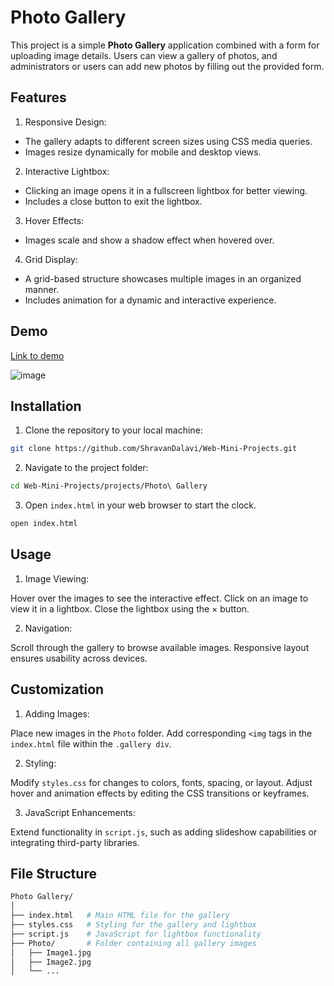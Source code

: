 # Photo Gallery

This project is a simple **Photo Gallery** application combined with a form for uploading image details. Users can view a gallery of photos, and administrators or users can add new photos by filling out the provided form.


## Features

1. Responsive Design:

- The gallery adapts to different screen sizes using CSS media queries.
- Images resize dynamically for mobile and desktop views.
  
2. Interactive Lightbox:

- Clicking an image opens it in a fullscreen lightbox for better viewing.
- Includes a close button to exit the lightbox.

3. Hover Effects:

- Images scale and show a shadow effect when hovered over.

4. Grid Display:

- A grid-based structure showcases multiple images in an organized manner.
- Includes animation for a dynamic and interactive experience.


## Demo
[Link to demo](https://lf36l9.csb.app/)

![image](https://github.com/user-attachments/assets/a0e3455b-53e5-4cbe-9388-4e7623438793)


## Installation

1. Clone the repository to your local machine:
```bash
git clone https://github.com/ShravanDalavi/Web-Mini-Projects.git
```
2. Navigate to the project folder:
```bash
cd Web-Mini-Projects/projects/Photo\ Gallery
```
3. Open `index.html` in your web browser to start the clock.
```bash
open index.html
```

## Usage

1. Image Viewing:

Hover over the images to see the interactive effect.
Click on an image to view it in a lightbox.
Close the lightbox using the × button.

2. Navigation:

Scroll through the gallery to browse available images.
Responsive layout ensures usability across devices.


## Customization
1. Adding Images:

Place new images in the `Photo` folder.
Add corresponding `<img` tags in the `index.html` file within the `.gallery div`.

2. Styling:

Modify `styles.css` for changes to colors, fonts, spacing, or layout.
Adjust hover and animation effects by editing the CSS transitions or keyframes.

3. JavaScript Enhancements:

Extend functionality in `script.js`, such as adding slideshow capabilities or integrating third-party libraries.

## File Structure
```graphql
Photo Gallery/
│
├── index.html   # Main HTML file for the gallery
├── styles.css   # Styling for the gallery and lightbox
├── script.js    # JavaScript for lightbox functionality
├── Photo/       # Folder containing all gallery images
│   ├── Image1.jpg
│   ├── Image2.jpg
│   └── ...

```

